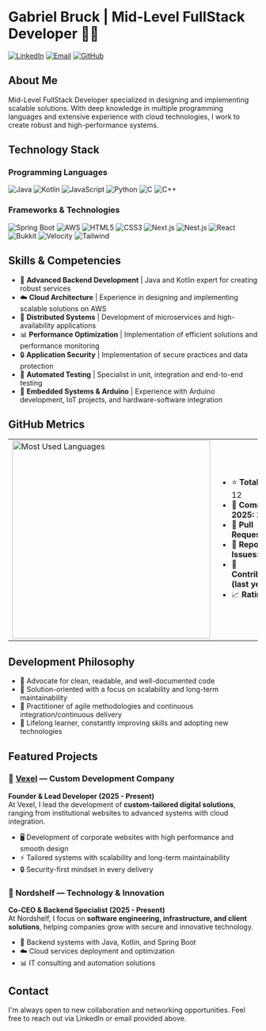 # Gabriel Bruck | Mid-Level FullStack Developer 👨‍💻

[![LinkedIn](https://img.shields.io/badge/LinkedIn-0077B5?style=for-the-badge&logo=linkedin&logoColor=white)](https://linkedin.com/in/gabrielbruck)
[![Email](https://img.shields.io/badge/Gmail-D14836?style=for-the-badge&logo=gmail&logoColor=white)](mailto:gabrielcorreabruck@gmail.com)
[![GitHub](https://img.shields.io/badge/GitHub-100000?style=for-the-badge&logo=github&logoColor=white)](https://github.com/gabriaum)

## About Me

Mid-Level FullStack Developer specialized in designing and implementing scalable solutions. With deep knowledge in multiple programming languages ​​and extensive experience with cloud technologies, I work to create robust and high-performance systems.

## Technology Stack

### Programming Languages
![Java](https://img.shields.io/badge/Java-ED8B00?style=flat-square&logo=openjdk&logoColor=white)
![Kotlin](https://img.shields.io/badge/Kotlin-7F52FF?style=flat-square&logo=kotlin&logoColor=white)
![JavaScript](https://img.shields.io/badge/JavaScript-F7DF1E?style=flat-square&logo=javascript&logoColor=black)
![Python](https://img.shields.io/badge/Python-3776AB?style=flat-square&logo=python&logoColor=white)
![C](https://img.shields.io/badge/C-A8B9CC?style=flat-square&logo=c&logoColor=white)
![C++](https://img.shields.io/badge/C++-00599C?style=flat-square&logo=cplusplus&logoColor=white)

### Frameworks & Technologies
![Spring Boot](https://img.shields.io/badge/Spring_Boot-6DB33F?style=flat-square&logo=spring-boot&logoColor=white)
![AWS](https://img.shields.io/badge/AWS-232F3E?style=flat-square&logo=amazon-aws&logoColor=white)
![HTML5](https://img.shields.io/badge/HTML5-E34F26?style=flat-square&logo=html5&logoColor=white)
![CSS3](https://img.shields.io/badge/CSS3-1572B6?style=flat-square&logo=css3&logoColor=white)
![Next.js](https://img.shields.io/badge/Next.js-000000?style=flat-square&logo=next.js&logoColor=white)
![Nest.js](https://img.shields.io/badge/NestJS-E0234E?style=flat-square&logo=nestjs&logoColor=white)
![React](https://img.shields.io/badge/React-61DAFB?style=flat-square&logo=react&logoColor=white)
![Bukkit](https://img.shields.io/badge/Bukkit-6DB33F?style=flat-square&logo=minecraft&logoColor=white)
![Velocity](https://img.shields.io/badge/Velocity-5C2D91?style=flat-square&logoColor=white)
![Tailwind](https://img.shields.io/badge/Tailwind_CSS-38B2AC?style=flat-square&logo=tailwind-css&logoColor=white)

## Skills & Competencies

- 🚀 **Advanced Backend Development** | Java and Kotlin expert for creating robust services  
- ☁️ **Cloud Architecture** | Experience in designing and implementing scalable solutions on AWS  
- 🔄 **Distributed Systems** | Development of microservices and high-availability applications  
- 📊 **Performance Optimization** | Implementation of efficient solutions and performance monitoring  
- 🔒 **Application Security** | Implementation of secure practices and data protection  
- 🧪 **Automated Testing** | Specialist in unit, integration and end-to-end testing  
- 🔌 **Embedded Systems & Arduino** | Experience with Arduino development, IoT projects, and hardware-software integration

## GitHub Metrics

<table> 
<tr> 
<td> 
<img src="https://github-readme-stats.vercel.app/api/top-langs/?username=gabriaum&layout=compact&theme=dark" alt="Most Used Languages" width="400"/> 
</td> 
<td> 
<ul> 
<li>⭐ <strong>Total Stars:</strong> 12</li> 
<li>🔄 <strong>Commits in 2025:</strong> 29</li> 
<li>🔀 <strong>Pull Requests:</strong> 1</li> 
<li>🐛 <strong>Reported Issues:</strong> 0</li> 
<li>🤝 <strong>Contributions (last year):</strong> 0</li>
<li>📈 <strong>Rating:</strong> C+</li>
</ul>
</td>
</tr>
</table>

## Development Philosophy

- 📐 Advocate for clean, readable, and well-documented code
- 🧩 Solution-oriented with a focus on scalability and long-term maintainability
- 🔄 Practitioner of agile methodologies and continuous integration/continuous delivery
- 🌱 Lifelong learner, constantly improving skills and adopting new technologies

## Featured Projects

### 🚀 [Vexel](https://www.vexelcore.com/) — Custom Development Company
**Founder & Lead Developer (2025 - Present)**  
At Vexel, I lead the development of **custom-tailored digital solutions**, ranging from institutional websites to advanced systems with cloud integration.  
- 🖥️ Development of corporate websites with high performance and smooth design  
- ⚡ Tailored systems with scalability and long-term maintainability  
- 🔒 Security-first mindset in every delivery  

### 🏢 Nordshelf — Technology & Innovation
**Co-CEO & Backend Specialist (2025 - Present)**  
At Nordshelf, I focus on **software engineering, infrastructure, and client solutions**, helping companies grow with secure and innovative technology.  
- 🔧 Backend systems with Java, Kotlin, and Spring Boot  
- ☁️ Cloud services deployment and optimization  
- 📊 IT consulting and automation solutions  

## Contact

I'm always open to new collaboration and networking opportunities. Feel free to reach out via LinkedIn or email provided above.
